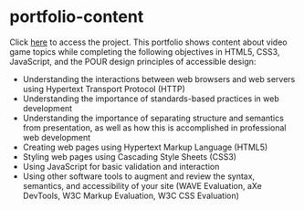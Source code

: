 # portfolio-content
Click [here](abirahmed7272.github.io/portfolio-content) to access the project.
This portfolio shows content about video game topics while completing the following objectives in HTML5, CSS3, JavaScript, and the POUR design principles of accessible design:

* Understanding the interactions between web browsers and web servers using Hypertext Transport Protocol (HTTP)
* Understanding the importance of standards-based practices in web development
* Understanding the importance of separating structure and semantics from presentation, as well as how this is accomplished in professional web development
* Creating web pages using Hypertext Markup Language (HTML5)
* Styling web pages using Cascading Style Sheets (CSS3)
* Using JavaScript for basic validation and interaction
* Using other software tools to augment and review the syntax, semantics, and accessibility of your site (WAVE Evaluation, aXe DevTools, W3C Markup Evaluation, W3C CSS Evaluation)

